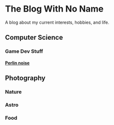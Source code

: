 # The Blog With No Name

A blog about my current interests, hobbies, and life.

## Computer Science
### Game Dev Stuff
#### [Perlin noise](https://jakekurtz.github.io/noName/perlinMapGen)

## Photography
### Nature
### Astro
### Food
